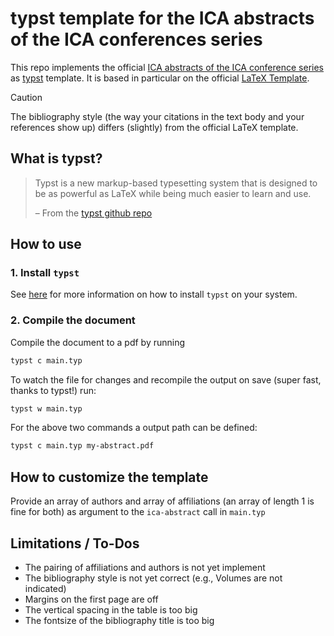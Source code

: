 # typst template for the ICA abstracts of the ICA conferences series

This repo implements the official [ICA abstracts of the ICA conference series](https://www.abstracts-of-the-ica.net/) as [typst](https://typst.app/docs/) template. It is based in particular on the official [LaTeX Template](https://www.ica-conference-publications.net/ica_latex_template.html).

> [!CAUTION]
> The bibliography style (the way your citations in the text body and your references show up) differs (slightly) from the official LaTeX template.

## What is typst?
> Typst is a new markup-based typesetting system that is designed to be as powerful as LaTeX while being much easier to learn and use.
>
> – From the [typst github repo](https://github.com/typst/typst)

## How to use

### 1. Install `typst`

See [here](https://github.com/typst/typst?tab=readme-ov-file#installation) for more information on how to install `typst` on your system.

### 2. Compile the document

Compile the document to a pdf by running

```bash
typst c main.typ
```

To watch the file for changes and recompile the output on save (super fast, thanks to typst!) run:

```bash
typst w main.typ
```

For the above two commands a output path can be defined:

```bash
typst c main.typ my-abstract.pdf
```

## How to customize the template

Provide an array of authors and array of affiliations (an array of length 1 is fine for both) as argument to the `ica-abstract` call in `main.typ`

## Limitations / To-Dos

- The pairing of affiliations and authors is not yet implement
- The bibliography style is not yet correct (e.g., Volumes are not indicated)
- Margins on the first page are off
- The vertical spacing in the table is too big
- The fontsize of the bibliography title is too big